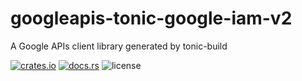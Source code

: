 # googleapis-tonic-google-iam-v2

A Google APIs client library generated by tonic-build

[![crates.io](https://img.shields.io/crates/v/googleapis-tonic-google-iam-v2)](https://crates.io/crates/googleapis-tonic-google-iam-v2)
[![docs.rs](https://img.shields.io/docsrs/googleapis-tonic-google-iam-v2)](https://docs.rs/googleapis-tonic-google-iam-v2)
![license](https://img.shields.io/crates/l/googleapis-tonic-google-iam-v2)
